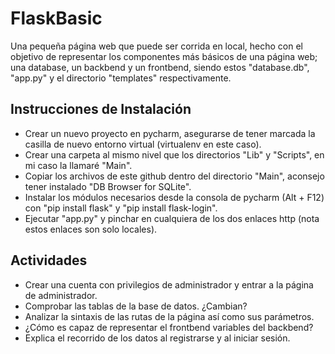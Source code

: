 # FlaskBasic
Una pequeña página web que puede ser corrida en local, hecho con el objetivo de representar los componentes más básicos de una página web;
una database, un backbend y un frontbend, siendo estos "database.db", "app.py" y el directorio "templates" respectivamente.

## Instrucciones de Instalación
- Crear un nuevo proyecto en pycharm, asegurarse de tener marcada la casilla de nuevo entorno virtual (virtualenv en este caso).
- Crear una carpeta al mismo nivel que los directorios "Lib" y "Scripts", en mi caso la llamaré "Main".
- Copiar los archivos de este github dentro del directorio "Main", aconsejo tener instalado "DB Browser for SQLite".
- Instalar los módulos necesarios desde la consola de pycharm (Alt + F12) con "pip install flask" y "pip install flask-login".
- Ejecutar "app.py" y pinchar en cualquiera de los dos enlaces http (nota estos enlaces son solo locales).

## Actividades
- Crear una cuenta con privilegios de administrador y entrar a la página de administrador.
- Comprobar las tablas de la base de datos. ¿Cambian?
- Analizar la sintaxis de las rutas de la página así como sus parámetros.
- ¿Cómo es capaz de representar el frontbend variables del backbend?
- Explica el recorrido de los datos al registrarse y al iniciar sesión.
